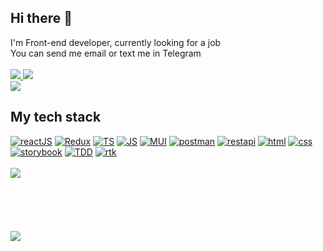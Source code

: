 
<h2>Hi there 👋</h2>
I'm Front-end developer, currently looking for a job</br>
You can send me email or text me in Telegram</br></br>
<a href='mailto:igorrud95@gmail.com'>
    <img src=https://img.shields.io/badge/Gmail-D14836?style=for-the-badge&logo=gmail&logoColor=white />
 </a>
 <a href='https://t.me/theroodi'>
    <img src=https://img.shields.io/badge/Telegram-2CA5E0?style=for-the-badge&logo=telegram&logoColor=white />
 </a><br/> 
 <a href='https://theroodi.github.io/portfolio'>
    <img src=https://img.shields.io/website-up-down-green-red/http/theroodi.github.io/portfolio />
 </a>


<h2>My tech stack</h2>
<div>
<a href='#'style="cursor: pointer"><img src=https://img.shields.io/badge/React-20232A?style=for-the-badge&logo=react&logoColor=61DAFB alt='reactJS'/></a>
<a href='#'style="cursor: pointer"><img src=https://img.shields.io/badge/Redux-593D88?style=for-the-badge&logo=redux&logoColor=white alt='Redux'/></a>
<a href='#'style="cursor: pointer"><img src=https://img.shields.io/badge/TypeScript-blue?logo=typescript&logoColor=white&style=for-the-badge alt='TS'/></a>
<a href='#'style="cursor: pointer"><img src=https://img.shields.io/badge/JavaScript-yellow?logo=JavaScript&logoColor=white&style=for-the-badge alt='JS'/></a>
<a href='#'style="cursor: pointer"><img src=https://img.shields.io/badge/mui-blue?logo=mui&logoColor=white&style=for-the-badge alt='MUI'/></a>
<a href='#'style="cursor: pointer"><img src=https://img.shields.io/badge/postman-orange?logo=postman&logoColor=white&style=for-the-badge alt='postman'/></a>
<a href='#'style="cursor: pointer"><img src=https://img.shields.io/badge/rest%20api-blue?logo=restapi&logoColor=white&style=for-the-badge alt='restapi'/></a>
<a href='#'style="cursor: pointer"><img src=https://img.shields.io/badge/HTML5-E34F26?style=for-the-badge&logo=html5&logoColor=white alt='html'/></a>
<a href='#'style="cursor: pointer"><img src=https://img.shields.io/badge/CSS3-1572B6?style=for-the-badge&logo=css3&logoColor=white alt='css'/></a>
<a href='#'style="cursor: pointer"><img src=https://img.shields.io/badge/storybook-pink?logo=storybook&logoColor=grey&style=for-the-badge alt='storybook'/></a>
<a href='#'style="cursor: pointer"><img src=https://img.shields.io/badge/TDD-pink?logo=TDD&logoColor=white&style=for-the-badge alt='TDD'/></a>
<a href='#'style="cursor: pointer"><img src=https://img.shields.io/badge/rtk-593D88?style=for-the-badge&logo=rtk&logoColor=white alt='rtk'/></a> 
</div><br/>
<a href='#'style="cursor: pointer"> 
    <img src="https://www.codewars.com/users/theroodi/badges/micro" />
</a>
<br/><br/><br/><br/><br/><br/>
<a href='#'style="cursor: pointer">
     <img src="https://komarev.com/ghpvc/?username=theroodi"/>
 </a>




